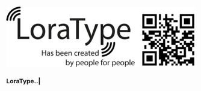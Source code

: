[![LoraType](https://github.com/AutomationArt/LoraType/blob/main/lib/LoraType.png?raw=true "LoraType")](https://github.com/AutomationArt/LoraType/blob/main/lib/LoraType.png?raw=true "LoraType")

### LoraType..|